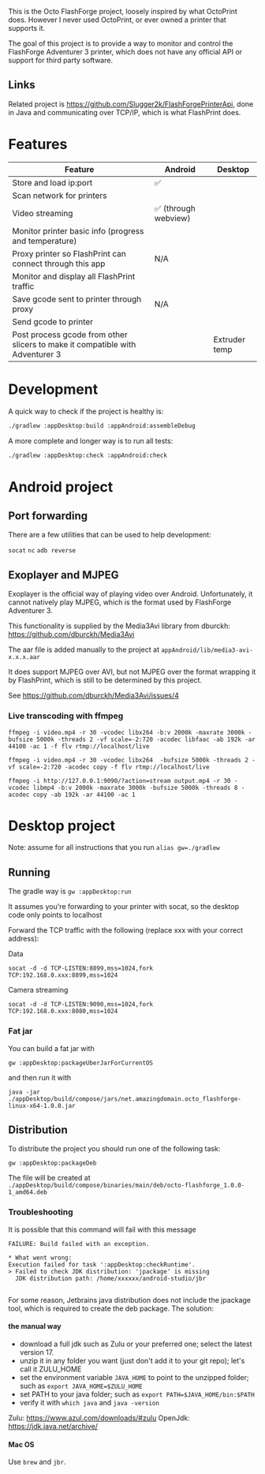 
This is the Octo FlashForge project, loosely inspired by what OctoPrint does. However I never used OctoPrint, or ever owned a printer that supports it.

The goal of this project is to provide a way to monitor and control the FlashForge Adventurer 3 printer, which does not have any official API or support for third party software.

## Links

Related project is https://github.com/Slugger2k/FlashForgePrinterApi, done in Java and communicating over TCP/IP, which is what FlashPrint does.



# Features

| Feature                                                                       | Android             | Desktop       | 
|-------------------------------------------------------------------------------|---------------------|---------------|
| Store and load ip:port                                                        | ✅                   |               |
| Scan network for printers                                                     |                     |               |
| Video streaming                                                               | ✅ (through webview) |               |
| Monitor printer basic info (progress and temperature)                         |                     |               |
| Proxy printer so FlashPrint can connect through this app                      | N/A                 |               |
| Monitor and display all FlashPrint traffic                                    |                     |
| Save gcode sent to printer through proxy                                      | N/A                 |               |
| Send gcode to printer                                                         |                     |               |
| Post process gcode from other slicers to make it compatible with Adventurer 3 |                     | Extruder temp |

# Development

A quick way to check if the project is healthy is:

```bash
./gradlew :appDesktop:build :appAndroid:assembleDebug    

```

A more complete and longer way is to run all tests:

```bash
./gradlew :appDesktop:check :appAndroid:check
```


# Android project

## Port forwarding

There are a few utilities that can be used to help development:

`socat`
`nc`
`adb reverse`

## Exoplayer and MJPEG

Exoplayer is the official way of playing video over Android. Unfortunately, it cannot natively play MJPEG, which is the format used by FlashForge Adventurer 3.


This functionality is supplied by the Media3Avi library from dburckh: https://github.com/dburckh/Media3Avi

The aar file is added manually to the project at `appAndroid/lib/media3-avi-x.x.x.aar`

It does support MJPEG over AVI, but not MJPEG over the format wrapping it by FlashPrint, which is still to be determined by this project.

See https://github.com/dburckh/Media3Avi/issues/4

### Live transcoding with ffmpeg 

`ffmpeg -i video.mp4 -r 30 -vcodec libx264 -b:v 2000k -maxrate 3000k -bufsize 5000k -threads 2 -vf scale=-2:720 -acodec libfaac -ab 192k -ar 44100 -ac 1 -f flv rtmp://localhost/live`


`ffmpeg -i video.mp4 -r 30 -vcodec libx264  -bufsize 5000k -threads 2 -vf scale=-2:720 -acodec copy -f flv rtmp://localhost/live`



`ffmpeg -i http://127.0.0.1:9090/?action=stream output.mp4 -r 30 -vcodec libmp4 -b:v 2000k -maxrate 3000k -bufsize 5000k -threads 8 -acodec copy -ab 192k -ar 44100 -ac 1`  


# Desktop project

Note: assume for all instructions that you run `alias gw=./gradlew`


## Running

The gradle way is `gw :appDesktop:run`

It assumes you're forwarding to your printer with socat, so the desktop code only points to localhost

Forward the TCP traffic with the following (replace xxx with your correct address):

Data
```shell
socat -d -d TCP-LISTEN:8899,mss=1024,fork TCP:192.168.0.xxx:8899,mss=1024
```

Camera streaming
```shell
socat -d -d TCP-LISTEN:9090,mss=1024,fork TCP:192.168.0.xxx:8080,mss=1024
```

### Fat jar

You can build a fat jar with 

`gw :appDesktop:packageUberJarForCurrentOS`

and then run it with 

`java -jar ./appDesktop/build/compose/jars/net.amazingdomain.octo_flashforge-linux-x64-1.0.0.jar`

## Distribution

To distribute the project you should run one of the following task:

`gw :appDesktop:packageDeb`

The file will be created at  `./appDesktop/build/compose/binaries/main/deb/octo-flashforge_1.0.0-1_amd64.deb`

### Troubleshooting

It is possible that this command will fail with this message

```
FAILURE: Build failed with an exception.

* What went wrong:
Execution failed for task ':appDesktop:checkRuntime'.
> Failed to check JDK distribution: 'jpackage' is missing
  JDK distribution path: /home/xxxxxx/android-studio/jbr


```

For some reason, Jetbrains java distribution does not include the jpackage tool, which is required to create the deb package. The solution: 

#### the manual way
- download a full jdk such as Zulu or your preferred one; select the latest version 17.
- unzip it in any folder you want (just don't add it to your git repo); let's call it ZULU_HOME
- set the environment variable `JAVA_HOME` to point to the unzipped folder; such as `export JAVA_HOME=$ZULU_HOME`
- set PATH to your java folder; such as `export PATH=$JAVA_HOME/bin:$PATH`
- verify it with `which java` and `java -version`

Zulu: https://www.azul.com/downloads/#zulu
OpenJdk: https://jdk.java.net/archive/


#### Mac OS

Use `brew` and `jbr`.

